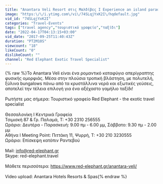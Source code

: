 ```yaml
---
title: "Anantara Veli Resort στις Μαλδίβες Ι Experience an island paradise of chic simplicity"
image: "https:\/\/i.ytimg.com\/vi\/74SLqjYxK2I\/hqdefault.jpg"
vid_id: "74SLqjYxK2I"
categories: "Travel-Events"
tags: ["travel agency","τουριστικό γραφείο","ταξίδι"]
date: "2022-04-17T04:13:15+03:00"
vid_date: "2017-09-25T11:40:43Z"
duration: "PT2M10S"
viewcount: "18"
likeCount: "0"
dislikeCount: ""
channel: "Red Elephant Exotic Travel Specialist"
---
```

{% raw %}Το Anantara Veli είναι ένα ρομαντικό καταφύγιο απερίγραπτης φυσικής ομορφιάς. Μέσα στην πλούσια τροπική βλάστηση, με πολυτελή, ξύλινα bungalows πάνω από τα κρυστάλλινα νερά και εξωτικές γεύσεις, αποτελεί την τέλεια επιλογή για ένα αξέχαστο γαμήλιο ταξίδι! <br /><br />Ρωτήστε μας σήμερα: Τουριστικό γραφείο Red Elephant - the exotic travel specialist<br /><br />Θεσσαλονίκη Ι Κεντρικά Γραφεία<br />Τσιμισκή 87 &amp; Γρ. Παλαμά, Τ: +30 2310 256555<br />Ωράριο: Δευτέρα - Παρασκευή: 9.00 πμ - 6.00 μμ, Σάββατο: 9.30 πμ - 2.00 μμ<br />Αθήνα Ι Meeting Point: Πιττάκη 11, Ψυρρή, T: +30 210 3230555<br />Ωράριο: Επίσκεψη κατόπιν Ραντεβού<br /><br />Mail: info@red-elephant.gr<br />Skype: red-elephant.travel<br /><br />Μάθετε περισσότερα: <a rel="nofollow" target="blank" href="https://www.red-elephant.gr/anantara-veli/">https://www.red-elephant.gr/anantara-veli/</a> <br /><br />Video upload: Anantara Hotels Resorts &amp; Spas{% endraw %}
